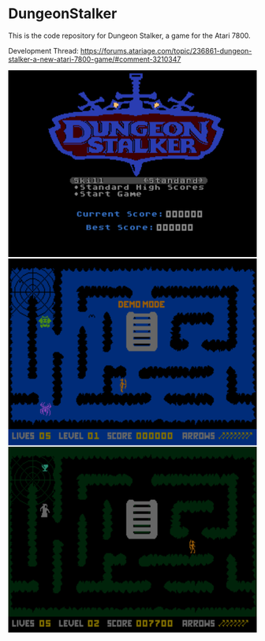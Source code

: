 # DungeonStalker
This is the code repository for Dungeon Stalker, a game for the Atari 7800.

Development Thread:  https://forums.atariage.com/topic/236861-dungeon-stalker-a-new-atari-7800-game/#comment-3210347

<img><img src="https://github.com/AtariusMaximus/DungeonStalker/blob/main/DungeonStalker_screenshot1.png">
<img><img src="https://github.com/AtariusMaximus/DungeonStalker/blob/main/DungeonStalker_screenshot2.png">
<img><img src="https://github.com/AtariusMaximus/DungeonStalker/blob/main/DungeonStalker_screenshot3.png">
